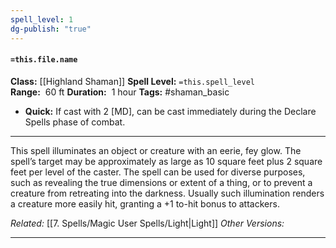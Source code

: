```yaml
---
spell_level: 1
dg-publish: "true"
---
```


#### `=this.file.name`

**Class:** [[Highland Shaman]]
**Spell Level:** `=this.spell_level`  
**Range:**  60 ft
**Duration:**  1 hour
**Tags:** #shaman_basic 


- **Quick:** If cast with 2 [MD], can be cast immediately during the Declare Spells phase of combat.

___

This spell illuminates an object or creature with an eerie, fey glow. The spell’s target may be approximately as large as 10 square feet plus 2 square feet per level of the caster. The spell can be used for diverse purposes, such as revealing the true dimensions or extent of a thing, or to prevent a creature from retreating into the darkness. Usually such illumination renders a creature more easily hit, granting a +1 to-hit bonus to attackers.


*Related:* [[7. Spells/Magic User Spells/Light|Light]]
*Other Versions:*
___
